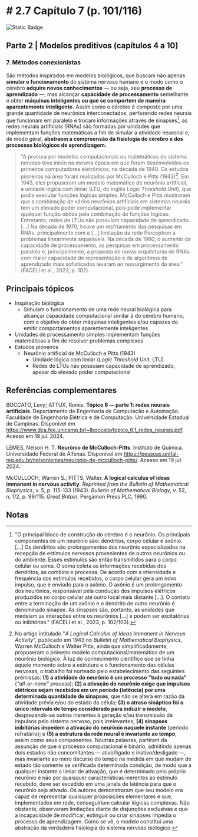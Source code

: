 # # 2.7 Capítulo 7 (p. 101/116)

![Static Badge](https://img.shields.io/badge/Status-Estudando-grey?labelColor=31A8B8)

## Parte 2 | Modelos preditivos (capítulos 4 a 10)

### 7. Métodos conexionistas

São métodos inspirados em modelos biológicos, que buscam não apenas **simular o funcionamento** do sistema nervoso humano e o modo como o cérebro **adquire novos conhecimentos** — ou seja, seu **processo de aprendizado** —, mas alcançar **capacidade de processamento** semelhante e obter **máquinas inteligentes ou que se comportem de maneira aparentemente inteligente.** Assim como o cérebro é composto por uma grande quantidade de neurônios interconectados, perfazendo redes neurais que funcionam em paralelo e trocam informações através de sinapses[^1], as redes neurais artificiais (RNAs) são formadas por unidades que implementam funções matemáticas a fim de simular a atividade neuronal e, de modo geral, **abstraem a compreensão da fisiologia do cérebro e dos processos biológicos de aprendizagem.**

>"A procura por modelos computacionais ou matemáticos do sistema nervoso teve início na mesma época em que foram desenvolvidos os primeiros computadores eletrônicos, na década de 1940. Os estudos pioneiros na área foram realizados por McCulloch e Pitts (1943)[^2]. Em 1943, eles propuseram um modelo matemático de neurônio artificial, a unidade lógica com limiar (LTU, do inglês *Logic Threshold Unit*), que podia executar funções lógicas simples. McCulloch e Pitts mostraram que a combinação de vários neurônios artificiais em sistemas neurais tem um elevado poder computacional, pois pode implementar qualquer função obtida pela combinação de funções lógicas. Entretanto, redes de LTUs não possuíam capacidade de aprendizado. [...] Na década de 1970, houve um resfriamento das pesquisas em RNAs, principalmente com a [...] limitação da rede Perceptron a problemas linearmente separáveis. Na década de 1980, o aumento da capacidade de processamento, as pesquisas em processamento paralelo e, principalmente, a proposta de novas arquiteturas de RNAs com maior capacidade de representação e de algoritmos de aprendizado mais sofisticados levaram ao ressurgimento da área." (FACELI et al., 2023, p. 102).

## Principais tópicos

- Inspiração biológica
  - Simulam o funcionamento de uma rede neural biológica para alcançar capacidade computacional similar à do cérebro humano, com o objetivo de obter máquinas inteligentes e/ou capazes de emitir comportamentos aparentemente inteligentes
- Unidades de processamento simples implementam funções matemáticas a fim de resolver problemas complexos
- Estudos pioneiros
  - Neurônio artificial de McCulloch e Pitts (1943)
    - Unidade lógica com limiar (*Logic Threshold Unit*, LTU)
    - Redes de LTUs não possuíam capacidade de aprendizado, apesar do elevado poder computacional

## Referências complementares

BOCCATO, Levy; ATTUX, Romis. **Tópico 6 — parte 1: redes neurais artificiais**. Departamento de Engenharia de Computação e Automação. Faculdade de Engenharia Elétrica e de Computação. Universidade Estadual de Campinas. Disponível em <https://www.dca.fee.unicamp.br/~lboccato/topico_6.1_redes_neurais.pdf>. Acesso em 19 jul. 2024.

LEMES, Nelson H. T. **Neurônio de McCulloch-Pitts**. Instituto de Química. Universidade Federal de Alfenas. Disponível em <https://pessoas.unifal-mg.edu.br/nelsonlemes/neuronio-de-mcculloch-pitts/>. Acesso em 19 jul. 2024.

McCULLOCH, Warren S.; PITTS, Walter. **A logical calculus of ideas immanent in nervous activity**. *Reprinted from the Bulletin of Mathematical Biophysics*, v. 5, p. 115-133 (1943). *Bulletin of Mathematical Biology*, v. 52, n. 1/2, p. 99/115. *Great Britain*: Pergamon Press PLC, 1990.

## Notas

[^1]: "O principal bloco de construção do cérebro é o neurônio. Os principais componentes de um neurônio são: dendritos, corpo celular e axônio. [...] Os dendritos são prolongamentos dos neurônio especializados na recepção de estímulos nervosos provenientes de outros neurônios ou do ambiente. Esses estímulos são então transmitidos para o corpo celular ou soma. O soma coleta as informações recebidas dos dendritos, as combina e processa. De acordo com a intensidade e frequência dos estímulos recebidos, o corpo celular gera um novo impulso, que é enviado para o axônio. O axônio é um prolongamento dos neurônios, responsável pela condução dos impulsos elétricos produzidos no corpo celular até outro local mais distante [...]. O contato entre a terminação de um axônio e o dendrito de outro neurônio é denominado sinapse. As sinapses são, portanto, as unidades que medeiam as interações entre os neurônios [...] e podem ser excitatórias ou inibitórias." (FACELI et al., 2023, p. 102/103).

[^2]: No artigo intitulado "*A Logical Calculus of Ideas Immanent in Nervous Activity*", publicado em 1943 no *Bulletin of Mathematical Biophysics*, Warren McCulloch e Walter Pitts, ainda que simplificadamente, propuseram o primeiro modelo computacional/matemático de um neurônio biológico. À luz do conhecimento científico que se tinha àquele momento sobre a estrutura e o funcionamento das células nervosas, o trabalho foi norteado pelo estabelecimento das seguintes premissas: **(1) a atividade do neurônio é um processo "tudo ou nada"** (*"all-or-none" process*); **(2) a ativação do neurônio exige que impulsos elétricos sejam recebidos em um período (latência) por uma determinada quantidade de sinapses**, que não se altera em razão da atividade prévia e/ou do estado da célula; **(3) o atraso sináptico foi o único intervalo de tempo considerado para induzir o modelo**, desprezando-se outros inerentes à geração e/ou transmissão de impulsos pelo sistema nervoso, pois irrelevantes; **(4) sinapses inibitórias impedem a ativação do neurônio naquele instante** (período refratário); e **(5) a estrutura da rede neural é invariante ao tempo**, assim como seus componentes. Noutras palavras, partiram da assunção de que o processo computacional é binário, admitindo apenas dois estados não concomitantes — ativo/ligado e inativo/desligado —, mas invariante ao mero decurso do tempo na medida em que mudam de estado tão somente se verificada determinada condição, de modo que a qualquer instante o limiar de ativação, que é determinado pelo próprio neurônio e não por quaisquer características inerentes ao estímulo recebido, deve ser excedido em uma janela de latência para que o neurônio seja ativado. Os autores demonstraram que seu modelo era capaz de representar quaisquer proposições elementares e que, implementados em rede, conseguiriam calcular lógicas complexas. Não obstante, observaram limitações diante de disjunções exclusivas e que a incapacidade de modificar, extinguir ou criar sinapses impedia o processo de aprendizagem. Como se vê, o modelo constitui uma abstração da verdadeira fisiologia do sistema nervoso biológico.
